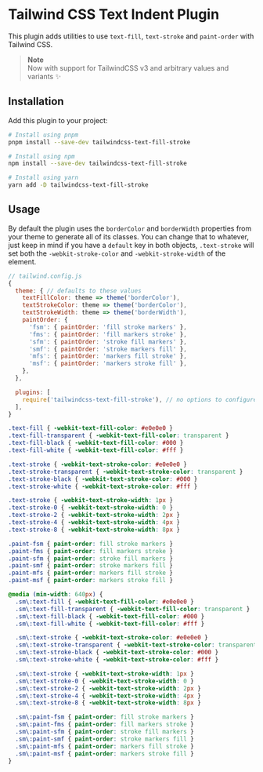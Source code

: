 # Tailwind CSS Text Indent Plugin

This plugin adds utilities to use `text-fill`, `text-stroke` and `paint-order` with Tailwind CSS.

> **Note**  
> Now with support for TailwindCSS v3 and arbitrary values and variants :sparkles:

## Installation

Add this plugin to your project:

```bash
# Install using pnpm
pnpm install --save-dev tailwindcss-text-fill-stroke

# Install using npm
npm install --save-dev tailwindcss-text-fill-stroke

# Install using yarn
yarn add -D tailwindcss-text-fill-stroke
```

## Usage

By default the plugin uses the `borderColor` and `borderWidth` properties from your theme to generate all of its classes. You can change that to whatever, just keep in mind if you have a `default` key in both objects, `.text-stroke` will set both the `-webkit-stroke-color` and `-webkit-stroke-width` of the element.

```js
// tailwind.config.js
{
  theme: { // defaults to these values
    textFillColor: theme => theme('borderColor'),
    textStrokeColor: theme => theme('borderColor'),
    textStrokeWidth: theme => theme('borderWidth'),
    paintOrder: {
      'fsm': { paintOrder: 'fill stroke markers' },
      'fms': { paintOrder: 'fill markers stroke' },
      'sfm': { paintOrder: 'stroke fill markers' },
      'smf': { paintOrder: 'stroke markers fill' },
      'mfs': { paintOrder: 'markers fill stroke' },
      'msf': { paintOrder: 'markers stroke fill' },
    },
  },

  plugins: [
    require('tailwindcss-text-fill-stroke'), // no options to configure
  ],
}
```

```css
.text-fill { -webkit-text-fill-color: #e0e0e0 }
.text-fill-transparent { -webkit-text-fill-color: transparent }
.text-fill-black { -webkit-text-fill-color: #000 }
.text-fill-white { -webkit-text-fill-color: #fff }

.text-stroke { -webkit-text-stroke-color: #e0e0e0 }
.text-stroke-transparent { -webkit-text-stroke-color: transparent }
.text-stroke-black { -webkit-text-stroke-color: #000 }
.text-stroke-white { -webkit-text-stroke-color: #fff }

.text-stroke { -webkit-text-stroke-width: 1px }
.text-stroke-0 { -webkit-text-stroke-width: 0 }
.text-stroke-2 { -webkit-text-stroke-width: 2px }
.text-stroke-4 { -webkit-text-stroke-width: 4px }
.text-stroke-8 { -webkit-text-stroke-width: 8px }

.paint-fsm { paint-order: fill stroke markers }
.paint-fms { paint-order: fill markers stroke }
.paint-sfm { paint-order: stroke fill markers }
.paint-smf { paint-order: stroke markers fill }
.paint-mfs { paint-order: markers fill stroke }
.paint-msf { paint-order: markers stroke fill }

@media (min-width: 640px) {
  .sm\:text-fill { -webkit-text-fill-color: #e0e0e0 }
  .sm\:text-fill-transparent { -webkit-text-fill-color: transparent }
  .sm\:text-fill-black { -webkit-text-fill-color: #000 }
  .sm\:text-fill-white { -webkit-text-fill-color: #fff }

  .sm\:text-stroke { -webkit-text-stroke-color: #e0e0e0 }
  .sm\:text-stroke-transparent { -webkit-text-stroke-color: transparent }
  .sm\:text-stroke-black { -webkit-text-stroke-color: #000 }
  .sm\:text-stroke-white { -webkit-text-stroke-color: #fff }

  .sm\:text-stroke { -webkit-text-stroke-width: 1px }
  .sm\:text-stroke-0 { -webkit-text-stroke-width: 0 }
  .sm\:text-stroke-2 { -webkit-text-stroke-width: 2px }
  .sm\:text-stroke-4 { -webkit-text-stroke-width: 4px }
  .sm\:text-stroke-8 { -webkit-text-stroke-width: 8px }

  .sm\:paint-fsm { paint-order: fill stroke markers }
  .sm\:paint-fms { paint-order: fill markers stroke }
  .sm\:paint-sfm { paint-order: stroke fill markers }
  .sm\:paint-smf { paint-order: stroke markers fill }
  .sm\:paint-mfs { paint-order: markers fill stroke }
  .sm\:paint-msf { paint-order: markers stroke fill }
}
```
